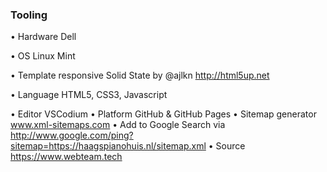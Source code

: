 ### Tooling


• Hardware Dell

• OS Linux Mint

• Template responsive Solid State by @ajlkn http://html5up.net

• Language HTML5, CSS3, Javascript

• Editor VSCodium 
• Platform GitHub & GitHub Pages
• Sitemap generator www.xml-sitemaps.com
• Add to Google Search via http://www.google.com/ping?sitemap=https://haagspianohuis.nl/sitemap.xml 
• Source https://www.webteam.tech
